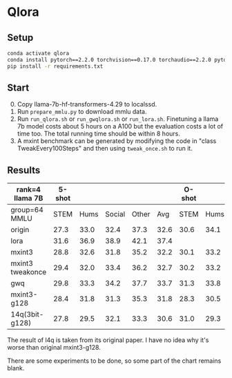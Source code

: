 # Qlora

## Setup
```bash
conda activate qlora
conda install pytorch==2.2.0 torchvision==0.17.0 torchaudio==2.2.0 pytorch-cuda=12.1 -c pytorch -c nvidia
pip install -r requirements.txt
```

## Start

 0. Copy llama-7b-hf-transformers-4.29 to localssd.
 1. Run `prepare_mmlu.py` to download mmlu data.
 2. Run `run_qlora.sh` or `run_gwqlora.sh` or `run_lora.sh`. Finetuning a llama 7b model costs about 5 hours on a A100 but the evaluation costs a lot of time too. The total running time should be within 8 hours.
 3. A mxint benchmark can be generated by modifying the code in "class TweakEvery100Steps" and then using `tweak_once.sh` to run it.

## Results

| rank=4 llama 7B | 5-shot |  |  |  |  | O-shot |  |  |  |  |
|-----------------|--------|--------|--------|--------|--------|--------|--------|--------|--------|--------|
| group=64 MMLU   | STEM   | Hums   | Social | Other  | Avg    | STEM   | Hums   | Social | Other  | Avg    |
| origin          | 27.3   | 33.0   | 32.4   | 37.3   | 32.6   | 30.6   | 34.1   | 38.2   | 38.2   | 35.2   |
| lora            | 31.6   | 36.9   | 38.9   | 42.1   | 37.4   |        |        |        |        |        |
| mxint3          | 28.8   | 32.6   | 31.8   | 35.2   | 32.2   | 30.1   | 33.2   | 37.4   | 38.2   | 34.6   |
| mxint3 tweakonce| 29.4   | 32.0   | 33.4   | 36.2   | 32.7   | 30.2   | 33.2   | 37.4   | 38.6   | 34.7   |
| gwq             | 29.8   | 33.3   | 34.2   | 37.7   | 33.7   | 31.3   | 33.8   | 38.3   | 39.7   | 35.6   |
| mxint3-g128     | 28.4   | 31.8   | 31.3   | 35.3   | 31.8   | 28.3   | 30.5   | 31.5   | 33.3   | 30.9   |
| 14q(3bit-g128)  | 27.8   | 29.5   | 32.1   | 33.3   | 30.6   | 31.0   | 29.3   | 33.5   | 30.4   | 31.8   |

The result of l4q is taken from its original paper. I have no idea why it's worse than original mxint3-g128.

There are some experiments to be done, so some part of the chart remains blank.